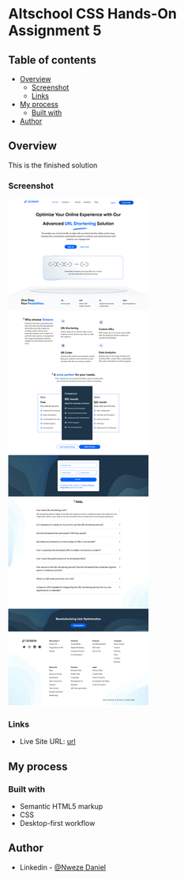 # Altschool CSS Hands-On Assignment 5

## Table of contents

- [Overview](#overview)
  - [Screenshot](#screenshot)
  - [Links](#links)
- [My process](#my-process)
  - [Built with](#built-with)
- [Author](#author)

## Overview

This is the finished solution

### Screenshot

![](./assets/image/Screenshot.png)

### Links

- Live Site URL: [url](https://flashdaniel.github.io/Altschool-css-assignment-Scissor/)

## My process

### Built with

- Semantic HTML5 markup
- CSS
- Desktop-first workflow

## Author

- Linkedin - [@Nweze Daniel](https://www.linkedin.com/in/daniel-nweze-017909214/)
